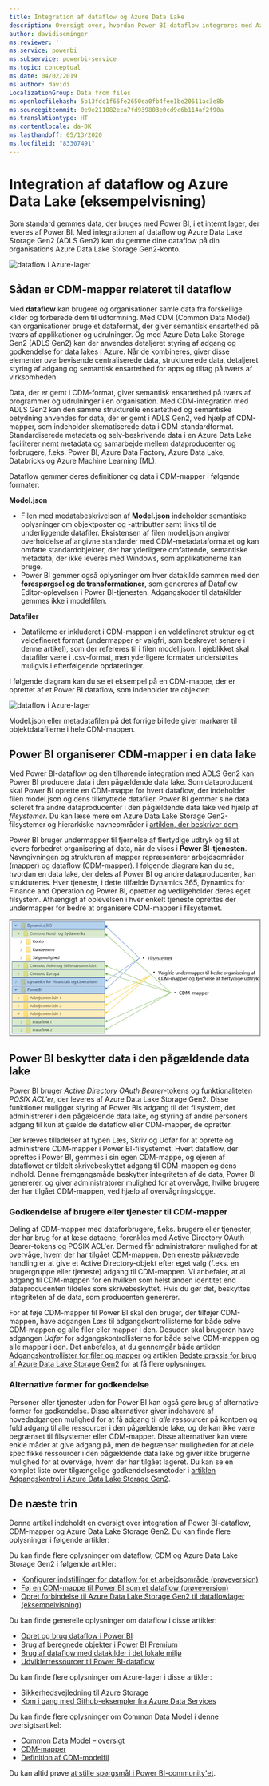 ```yaml
---
title: Integration af dataflow og Azure Data Lake
description: Oversigt over, hvordan Power BI-dataflow integreres med Azure Data Lake Storage Gen2
author: davidiseminger
ms.reviewer: ''
ms.service: powerbi
ms.subservice: powerbi-service
ms.topic: conceptual
ms.date: 04/02/2019
ms.author: davidi
LocalizationGroup: Data from files
ms.openlocfilehash: 5b13fdc1f65fe2650ea0fb4fee1be20611ac3e8b
ms.sourcegitcommit: 0e9e211082eca7fd939803e0cd9c6b114af2f90a
ms.translationtype: HT
ms.contentlocale: da-DK
ms.lasthandoff: 05/13/2020
ms.locfileid: "83307491"
---
```

# <a name="dataflows-and-azure-data-lake-integration-preview"></a>Integration af dataflow og Azure Data Lake (eksempelvisning)

Som standard gemmes data, der bruges med Power BI, i et internt lager, der leveres af Power BI. Med integrationen af dataflow og Azure Data Lake Storage Gen2 (ADLS Gen2) kan du gemme dine dataflow på din organisations Azure Data Lake Storage Gen2-konto. 

![dataflow i Azure-lager](media/service-dataflows-azure-data-lake-integration/dataflows-azure-integration_01.jpg)

## <a name="how-cdm-folders-relate-to-dataflows"></a>Sådan er CDM-mapper relateret til dataflow

Med **dataflow** kan brugere og organisationer samle data fra forskellige kilder og forberede dem til udformning. Med CDM (Common Data Model) kan organisationer bruge et dataformat, der giver semantisk ensartethed på tværs af applikationer og udrulninger. Og med Azure Data Lake Storage Gen2 (ADLS Gen2) kan der anvendes detaljeret styring af adgang og godkendelse for data lakes i Azure. Når de kombineres, giver disse elementer overbevisende centraliserede data, strukturerede data, detaljeret styring af adgang og semantisk ensartethed for apps og tiltag på tværs af virksomheden.

Data, der er gemt i CDM-format, giver semantisk ensartethed på tværs af programmer og udrulninger i en organisation. Med CDM-integration med ADLS Gen2 kan den samme strukturelle ensartethed og semantiske betydning anvendes for data, der er gemt i ADLS Gen2, ved hjælp af CDM-mapper, som indeholder skematiserede data i CDM-standardformat. Standardiserede metadata og selv-beskrivende data i en Azure Data Lake faciliterer nemt metadata og samarbejde mellem dataproducenter og forbrugere, f.eks. Power BI, Azure Data Factory, Azure Data Lake, Databricks og Azure Machine Learning (ML). 

Dataflow gemmer deres definitioner og data i CDM-mapper i følgende formater:

**Model.json**
* Filen med medatabeskrivelsen af **Model.json** indeholder semantiske oplysninger om objektposter og -attributter samt links til de underliggende datafiler. Eksistensen af filen model.json angiver overholdelse af angivne standarder med CDM-metadataformatet og kan omfatte standardobjekter, der har yderligere omfattende, semantiske metadata, der ikke leveres med Windows, som applikationerne kan bruge.
* Power BI gemmer også oplysninger om hver datakilde sammen med den **forespørgsel og de transformationer**, som genereres af Dataflow Editor-oplevelsen i Power BI-tjenesten. Adgangskoder til datakilder gemmes ikke i modelfilen.

**Datafiler**
* Datafilerne er inkluderet i CDM-mappen i en veldefineret struktur og et veldefineret format (undermapper er valgfri, som beskrevet senere i denne artikel), som der refereres til i filen model.json. I øjeblikket skal datafiler være i .csv-format, men yderligere formater understøttes muligvis i efterfølgende opdateringer. 

I følgende diagram kan du se et eksempel på en CDM-mappe, der er oprettet af et Power BI dataflow, som indeholder tre objekter:

![dataflow i Azure-lager](media/service-dataflows-azure-data-lake-integration/dataflows-azure-integration_01.jpg)

Model.json eller metadatafilen på det forrige billede giver markører til objektdatafilerne i hele CDM-mappen.

## <a name="power-bi-organizes-cdm-folders-in-the-data-lake"></a>Power BI organiserer CDM-mapper i en data lake

Med Power BI-dataflow og den tilhørende integration med ADLS Gen2 kan Power BI producere data i den pågældende data lake. Som dataproducent skal Power BI oprette en CDM-mappe for hvert dataflow, der indeholder filen model.json og dens tilknyttede datafiler. Power BI gemmer sine data isoleret fra andre dataproducenter i den pågældende data lake ved hjælp af *filsystemer*. Du kan læse mere om Azure Data Lake Storage Gen2-filsystemer og hierarkiske navneområder i [artiklen, der beskriver dem](https://docs.microsoft.com/azure/storage/data-lake-storage/namespace).

Power BI bruger undermapper til fjernelse af flertydige udtryk og til at levere forbedret organisering af data, når de vises i **Power BI-tjenesten**. Navngivningen og strukturen af mapper repræsenterer arbejdsområder (mapper) og dataflow (CDM-mapper). I følgende diagram kan du se, hvordan en data lake, der deles af Power BI og andre dataproducenter, kan struktureres. Hver tjeneste, i dette tilfælde Dynamics 365, Dynamics for Finance and Operation og Power BI, opretter og vedligeholder deres eget filsystem. Afhængigt af oplevelsen i hver enkelt tjeneste oprettes der undermapper for bedre at organisere CDM-mapper i filsystemet. 

![dataflow fra forskellige tjenester i Azure-lager](media/service-dataflows-azure-data-lake-integration/dataflows-azure-integration_02.jpg)

## <a name="power-bi-protects-data-in-the-data-lake"></a>Power BI beskytter data i den pågældende data lake

Power BI bruger *Active Directory OAuth Bearer*-tokens og funktionaliteten *POSIX ACL'er*, der leveres af Azure Data Lake Storage Gen2. Disse funktioner muliggør styring af Power BIs adgang til det filsystem, det administrerer i den pågældende data lake, og styring af andre personers adgang til kun at gælde de dataflow eller CDM-mapper, de opretter. 

Der kræves tilladelser af typen Læs, Skriv og Udfør for at oprette og administrere CDM-mapper i Power BI-filsystemet. Hvert dataflow, der oprettes i Power BI, gemmes i sin egen CDM-mappe, og ejeren af dataflowet er tildelt skrivebeskyttet adgang til CDM-mappen og dens indhold. Denne fremgangsmåde beskytter integriteten af de data, Power BI genererer, og giver administratorer mulighed for at overvåge, hvilke brugere der har tilgået CDM-mappen, ved hjælp af overvågningslogge. 

### <a name="authorizing-users-or-services-for-cdm-folders"></a>Godkendelse af brugere eller tjenester til CDM-mapper

Deling af CDM-mapper med dataforbrugere, f.eks. brugere eller tjenester, der har brug for at læse dataene, forenkles med Active Directory OAuth Bearer-tokens og POSIX ACL'er. Dermed får administratorer mulighed for at overvåge, hvem der har tilgået CDM-mappen. Den eneste påkrævede handling er at give et Active Directory-objekt efter eget valg (f.eks. en brugergruppe eller tjeneste) adgang til CDM-mappen. Vi anbefaler, at al adgang til CDM-mappen for en hvilken som helst anden identitet end dataproducenten tildeles som skrivebeskyttet. Hvis du gør det, beskyttes integriteten af de data, som producenten genererer.

For at føje CDM-mapper til Power BI skal den bruger, der tilføjer CDM-mappen, have adgangen *Læs* til adgangskontrollisterne for både selve CDM-mappen og alle filer eller mapper i den. Desuden skal brugeren have adgangen *Udfør* for adgangskontrollisterne for både selve CDM-mappen og alle mapper i den. Det anbefales, at du gennemgår både artiklen [Adgangskontrollister for filer og mapper](https://docs.microsoft.com/azure/storage/blobs/data-lake-storage-access-control#access-control-lists-on-files-and-directories) og artiklen [Bedste praksis for brug af Azure Data Lake Storage Gen2](https://docs.microsoft.com/azure/storage/blobs/data-lake-storage-best-practices) for at få flere oplysninger.


### <a name="alternative-forms-of-authorization"></a>Alternative former for godkendelse

Personer eller tjenester uden for Power BI kan også gøre brug af alternative former for godkendelse. Disse alternativer giver indehavere af hovedadgangen mulighed for at få adgang til *alle* ressourcer på kontoen og fuld adgang til alle ressourcer i den pågældende lake, og de kan ikke være begrænset til filsystemer eller CDM-mapper. Disse alternativer kan være enkle måder at give adgang på, men de begrænser muligheden for at dele specifikke ressourcer i den pågældende data lake og giver ikke brugerne mulighed for at overvåge, hvem der har tilgået lageret. Du kan se en komplet liste over tilgængelige godkendelsesmetoder i [artiklen Adgangskontrol i Azure Data Lake Storage Gen2](https://docs.microsoft.com/azure/storage/blobs/data-lake-storage-access-control
).


## <a name="next-steps"></a>De næste trin

Denne artikel indeholdt en oversigt over integration af Power BI-dataflow, CDM-mapper og Azure Data Lake Storage Gen2. Du kan finde flere oplysninger i følgende artikler:

Du kan finde flere oplysninger om dataflow, CDM og Azure Data Lake Storage Gen2 i følgende artikler:

* [Konfigurer indstillinger for dataflow for et arbejdsområde (prøveversion)](service-dataflows-configure-workspace-storage-settings.md)
* [Føj en CDM-mappe til Power BI som et dataflow (prøveversion)](service-dataflows-add-cdm-folder.md)
* [Opret forbindelse til Azure Data Lake Storage Gen2 til dataflowlager (eksempelvisning)](service-dataflows-connect-azure-data-lake-storage-gen2.md)

Du kan finde generelle oplysninger om dataflow i disse artikler:

* [Opret og brug dataflow i Power BI](service-dataflows-create-use.md)
* [Brug af beregnede objekter i Power BI Premium](service-dataflows-computed-entities-premium.md)
* [Brug af dataflow med datakilder i det lokale miljø](service-dataflows-on-premises-gateways.md)
* [Udviklerressourcer til Power BI-dataflow](service-dataflows-developer-resources.md)

Du kan finde flere oplysninger om Azure-lager i disse artikler:
* [Sikkerhedsvejledning til Azure Storage](https://docs.microsoft.com/azure/storage/common/storage-security-guide)
* [Kom i gang med Github-eksempler fra Azure Data Services](https://aka.ms/cdmadstutorial)

Du kan finde flere oplysninger om Common Data Model i denne oversigtsartikel:
* [Common Data Model – oversigt](https://docs.microsoft.com/powerapps/common-data-model/overview)
* [CDM-mapper](https://go.microsoft.com/fwlink/?linkid=2045304)
* [Definition af CDM-modelfil](https://go.microsoft.com/fwlink/?linkid=2045521)

Du kan altid prøve [at stille spørgsmål i Power BI-community'et](https://community.powerbi.com/).
